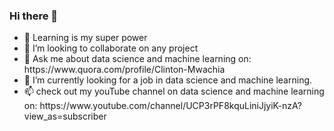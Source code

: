 ### Hi there 👋
<ul>
  <li>🌱 Learning is my super power</li>
  <li>👯 I’m looking to collaborate on any project</li>
  <li>💬 Ask me about data science and machine learning on: https://www.quora.com/profile/Clinton-Mwachia</li>
  <li>🔭 I’m currently looking for a job in data science and machine learning.</li>
  <li>📫 check out my youTube channel on data science and machine learning on: https://www.youtube.com/channel/UCP3rPF8kquLiniJjyiK-nzA?view_as=subscriber </li>
</ul>
<!--
**clinton-mwachia/clinton-mwachia** is a ✨ _special_ ✨ repository because its `README.md` (this file) appears on your GitHub profile.

Here are some ideas to get you started:

- 🔭 I’m currently working on ...
- 🌱 I’m currently learning ...
- 👯 I’m looking to collaborate on ...
- 🤔 I’m looking for help with ...
- 💬 Ask me about ...
- 📫 How to reach me: ...
- 😄 Pronouns: ...
- ⚡ Fun fact: ...
-->
